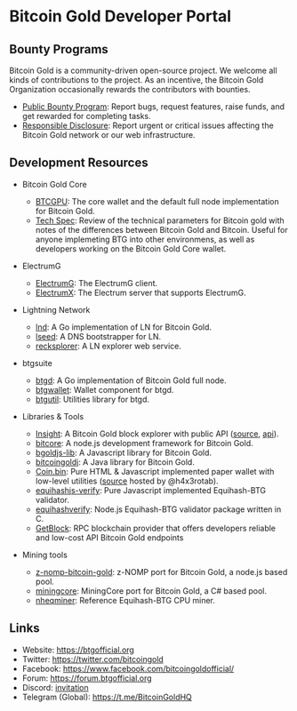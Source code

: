 # Bitcoin Gold Developer Portal

## Bounty Programs

Bitcoin Gold is a community-driven open-source project. We welcome all kinds of contributions to the project. As an incentive, the Bitcoin Gold Organization occasionally rewards the contributors with bounties.

- [Public Bounty Program](public-bounty.md): Report bugs, request features, raise funds, and get rewarded for completing tasks.
- [Responsible Disclosure](responsible-disclosure.md): Report urgent or critical issues affecting the Bitcoin Gold network or our web infrastructure.

## Development Resources

- Bitcoin Gold Core
  - [BTCGPU](https://github.com/BTCGPU/BTCGPU): The core wallet and the default full node implementation for Bitcoin Gold.
  - [Tech Spec](https://github.com/BTCGPU/BTCGPU/wiki/Technical-Spec): Review of the technical parameters for Bitcoin gold with notes of the differences between Bitcoin Gold and Bitcoin. Useful for anyone implemeting BTG into other environmens, as well as developers working on the Bitcoin Gold Core wallet.
  
- ElectrumG
  - [ElectrumG](https://github.com/BTCGPU/electrum): The ElectrumG client.
  - [ElectrumX](https://github.com/kyuupichan/electrumx): The Electrum server that supports ElectrumG.

- Lightning Network
  - [lnd](https://github.com/BTCGPU/lnd): A Go implementation of LN for Bitcoin Gold.
  - [lseed](https://github.com/BTCGPU/lseed): A DNS bootstrapper for LN.
  - [recksplorer](https://github.com/BTCGPU/recksplorer): A LN explorer web service.

- btgsuite
  - [btgd](https://github.com/btgsuite/btgd): A Go implementation of Bitcoin Gold full node.
  - [btgwallet](https://github.com/btgsuite/btgwallet): Wallet component for btgd.
  - [btgutil](https://github.com/btgsuite/btgutil): Utilities library for btgd.

- Libraries & Tools
  - [Insight](https://explorer.btgofficial.org/): A Bitcoin Gold block explorer with public API ([source](https://github.com/BTCGPU/insight), [api](https://github.com/BTCGPU/insight-api)).
  - [bitcore](https://github.com/BTCGPU/bitcore): A node.js development framework for Bitcoin Gold.
  - [bgoldjs-lib](https://github.com/BTCGPU/bitcoinjs-lib): A Javascript library for Bitcoin Gold.
  - [bitcoingoldj](https://github.com/BTCGPU/bitcoinj): A Java library for Bitcoin Gold.
  - [Coin.bin](https://h4x3rotab.github.io/coinbin/): Pure HTML & Javascript implemented paper wallet with low-level utilities ([source](https://github.com/h4x3rotab/coinbin) hosted by @h4x3rotab).
  - [equihashjs-verify](https://github.com/BTCGPU/equihashjs-verify): Pure Javascript implemented Equihash-BTG validator.
  - [equihashverify](https://github.com/BitcoinGold-mining/equihashverify): Node.js Equihash-BTG validator package written in C.
  - [GetBlock](https://getblock.io/nodes/btg/): RPC blockchain provider that offers developers reliable and low-cost API Bitcoin Gold endpoints

- Mining tools
  - [z-nomp-bitcoin-gold](https://github.com/BitcoinGold-mining/z-nomp-bitcoin-gold): z-NOMP port for Bitcoin Gold, a node.js based pool.
  - [miningcore](https://github.com/BitcoinGold-mining/miningcore): MiningCore port for Bitcoin Gold, a C# based pool.
  - [nheqminer](https://github.com/BitcoinGold-mining/nheqminer): Reference Equihash-BTG CPU miner.

## Links

- Website: https://btgofficial.org
- Twitter: https://twitter.com/bitcoingold
- Facebook: https://www.facebook.com/bitcoingoldofficial/
- Forum: https://forum.btgofficial.org
- Discord: [invitation](https://discord.gg/HmVUU6S)
- Telegram (Global): https://t.me/BitcoinGoldHQ
